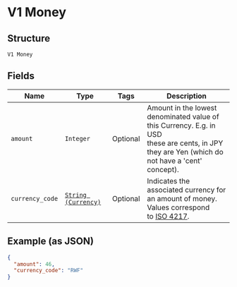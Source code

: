 
# V1 Money

## Structure

`V1 Money`

## Fields

| Name | Type | Tags | Description |
|  --- | --- | --- | --- |
| `amount` | `Integer` | Optional | Amount in the lowest denominated value of this Currency. E.g. in USD<br>these are cents, in JPY they are Yen (which do not have a 'cent' concept). |
| `currency_code` | [`String (Currency)`](../../doc/models/currency.md) | Optional | Indicates the associated currency for an amount of money. Values correspond<br>to [ISO 4217](https://wikipedia.org/wiki/ISO_4217). |

## Example (as JSON)

```json
{
  "amount": 46,
  "currency_code": "RWF"
}
```

